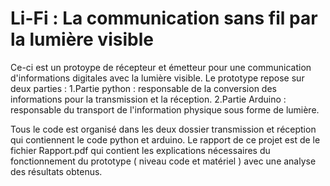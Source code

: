 # Li-Fi : La communication sans fil par la lumière visible
Ce-ci est un protoype de récepteur et émetteur pour une communication d'informations digitales avec la lumière visible.
Le prototype repose sur deux parties :
1.Partie python : responsable de la conversion des informations pour la transmission et la réception.
2.Partie Arduino : responsable du transport de l'information physique sous forme de lumière.

Tous le code est organisé dans les deux dossier transmission et réception qui contiennent le code python et arduino.
Le rapport de ce projet est de le fichier Rapport.pdf qui contient les explications nécessaires du fonctionnement du prototype ( niveau code et matériel ) avec une analyse des résultats obtenus.
